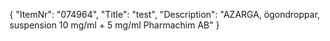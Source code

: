 {
  "ItemNr": "074964",
  "Title": "test",
  "Description": "AZARGA, ögondroppar, suspension 10 mg/ml + 5 mg/ml Pharmachim AB"
}